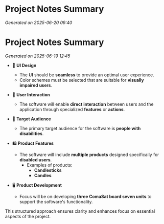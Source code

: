 # Project Notes Summary

*Generated on 2025-06-20 09:40*

# Project Notes Summary 

*Generated on 2025-06-19 12:45*

- 🎨 **UI Design**
  - The **UI** should be **seamless** to provide an optimal user experience.
  - Color schemes must be selected that are suitable for **visually impaired users**.

- 🤝 **User Interaction**
  - The software will enable **direct interaction** between users and the application through specialized **features** or **actions**.

- 🎯 **Target Audience**
  - The primary target audience for the software is **people with disabilities**.

- 🛍️ **Product Features**
  - The software will include **multiple products** designed specifically for **disabled users**.
    - Examples of products:
      - **Candlesticks**
      - **Candles**

- 🖥️ **Product Development**
  - Focus will be on developing **three ComaSat board seven units** to support the software's functionality. 

This structured approach ensures clarity and enhances focus on essential aspects of the project.